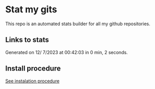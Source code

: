 # Stat my gits

This repo is an automated stats builder for all my github repositories.

## Links to stats


Generated on 12/ 7/2023 at 00:42:03 in 0 min, 2 seconds.

## Install procedure

[See instalation procedure](./src/install.md)
